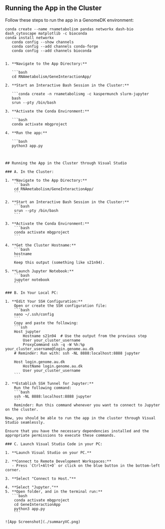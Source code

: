 
## Running the App in the Cluster

Follow these steps to run the app in a GenomeDK environment:

```
conda create --name rnametabolism pandas networkx dash-bio dash_cytoscape matplotlib -c bioconda
conda install networkx
   conda config --show channels
   conda config --add channels conda-forge
   conda config --add channels bioconda


1. **Navigate to the App Directory:**

   ```bash
   cd RNAmetabolism/GeneInteractionApp/

2. **Start an Interactive Bash Session in the Cluster:**

   ```conda create -n rnametabolismg -c kaspermunch slurm-jupyter                                   
   bash
   srun --pty /bin/bash

3. **Activate the Conda Environment:**

   ```bash
   conda activate mbgproject

4. **Run the app:**

   ```bash
   python3 app.py

  

## Running the App in the Cluster through Visual Studio

### A. In the Cluster:

1. **Navigate to the App Directory:**
    ```bash
    cd RNAmetabolism/GeneInteractionApp/
    ```

2. **Start an Interactive Bash Session in the Cluster:**
    ```bash
    srun --pty /bin/bash
    ```

3. **Activate the Conda Environment:**
    ```bash
    conda activate mbgproject
    ```

4. **Get the Cluster Hostname:**
    ```bash
    hostname
    ```
    Keep this output (something like s21n94).

5. **Launch Jupyter Notebook:**
    ```bash
    jupyter notebook
    ```

### B. In Your Local PC:

1. **Edit Your SSH Configuration:**
    Open or create the SSH configuration file:
    ```bash
    nano ~/.ssh/config
    ```
    Copy and paste the following:
    ```ssh
    Host jupyter
        Hostname s21n94  # Use the output from the previous step
        User your_cluster_username
        ProxyCommand ssh -q -W %h:%p your_cluster_username@login.genome.au.dk
    # Reminder: Run with: ssh -NL 8888:localhost:8888 jupyter

    Host login.genome.au.dk
        HostName login.genome.au.dk
        User your_cluster_username
    ```

2. **Establish SSH Tunnel for Jupyter:**
    Run the following command:
    ```bash
    ssh -NL 8888:localhost:8888 jupyter
    ```
    Reminder: Run this command whenever you want to connect to Jupyter on the cluster.

Now, you should be able to run the app in the cluster through Visual Studio seamlessly.

Ensure that you have the necessary dependencies installed and the appropriate permissions to execute these commands.

### C. Launch Visual Studio Code in your PC:

1. **Launch Visual Studio on your PC.**

2. **Connect to Remote Development Workspaces:**
   - Press `Ctrl+Alt+O` or click on the blue button in the bottom-left corner.

3. **Select "Connect to Host."**

4. **Select "Jupyter."**
5. **Open folder, and in the terminal run:**
   ```bash
    conda activate mbgproject
    cd GeneInteractionApp
    python3 app.py
    ```

![App Screenshot](./summaryVC.png)


